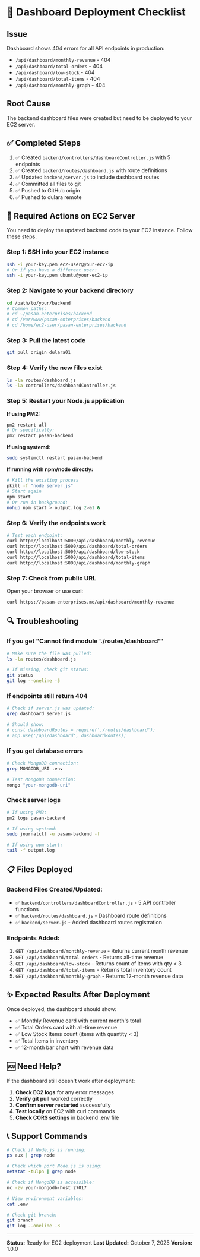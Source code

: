# 🚀 Dashboard Deployment Checklist

## Issue
Dashboard shows 404 errors for all API endpoints in production:
- `/api/dashboard/monthly-revenue` - 404
- `/api/dashboard/total-orders` - 404
- `/api/dashboard/low-stock` - 404
- `/api/dashboard/total-items` - 404
- `/api/dashboard/monthly-graph` - 404

## Root Cause
The backend dashboard files were created but need to be deployed to your EC2 server.

## ✅ Completed Steps
1. ✅ Created `backend/controllers/dashboardController.js` with 5 endpoints
2. ✅ Created `backend/routes/dashboard.js` with route definitions
3. ✅ Updated `backend/server.js` to include dashboard routes
4. ✅ Committed all files to git
5. ✅ Pushed to GitHub origin
6. ✅ Pushed to dulara remote

## 🔧 Required Actions on EC2 Server

You need to deploy the updated backend code to your EC2 instance. Follow these steps:

### Step 1: SSH into your EC2 instance
```bash
ssh -i your-key.pem ec2-user@your-ec2-ip
# Or if you have a different user:
ssh -i your-key.pem ubuntu@your-ec2-ip
```

### Step 2: Navigate to your backend directory
```bash
cd /path/to/your/backend
# Common paths:
# cd ~/pasan-enterprises/backend
# cd /var/www/pasan-enterprises/backend
# cd /home/ec2-user/pasan-enterprises/backend
```

### Step 3: Pull the latest code
```bash
git pull origin dulara01
```

### Step 4: Verify the new files exist
```bash
ls -la routes/dashboard.js
ls -la controllers/dashboardController.js
```

### Step 5: Restart your Node.js application

**If using PM2:**
```bash
pm2 restart all
# Or specifically:
pm2 restart pasan-backend
```

**If using systemd:**
```bash
sudo systemctl restart pasan-backend
```

**If running with npm/node directly:**
```bash
# Kill the existing process
pkill -f "node server.js"
# Start again
npm start
# Or run in background:
nohup npm start > output.log 2>&1 &
```

### Step 6: Verify the endpoints work
```bash
# Test each endpoint:
curl http://localhost:5000/api/dashboard/monthly-revenue
curl http://localhost:5000/api/dashboard/total-orders
curl http://localhost:5000/api/dashboard/low-stock
curl http://localhost:5000/api/dashboard/total-items
curl http://localhost:5000/api/dashboard/monthly-graph
```

### Step 7: Check from public URL
Open your browser or use curl:
```bash
curl https://pasan-enterprises.me/api/dashboard/monthly-revenue
```

## 🔍 Troubleshooting

### If you get "Cannot find module './routes/dashboard'"
```bash
# Make sure the file was pulled:
ls -la routes/dashboard.js

# If missing, check git status:
git status
git log --oneline -5
```

### If endpoints still return 404
```bash
# Check if server.js was updated:
grep dashboard server.js

# Should show:
# const dashboardRoutes = require('./routes/dashboard');
# app.use('/api/dashboard', dashboardRoutes);
```

### If you get database errors
```bash
# Check MongoDB connection:
grep MONGODB_URI .env

# Test MongoDB connection:
mongo "your-mongodb-uri"
```

### Check server logs
```bash
# If using PM2:
pm2 logs pasan-backend

# If using systemd:
sudo journalctl -u pasan-backend -f

# If using npm start:
tail -f output.log
```

## 📋 Files Deployed

### Backend Files Created/Updated:
- ✅ `backend/controllers/dashboardController.js` - 5 API controller functions
- ✅ `backend/routes/dashboard.js` - Dashboard route definitions  
- ✅ `backend/server.js` - Added dashboard routes registration

### Endpoints Added:
1. `GET /api/dashboard/monthly-revenue` - Returns current month revenue
2. `GET /api/dashboard/total-orders` - Returns all-time revenue
3. `GET /api/dashboard/low-stock` - Returns count of items with qty < 3
4. `GET /api/dashboard/total-items` - Returns total inventory count
5. `GET /api/dashboard/monthly-graph` - Returns 12-month revenue data

## ✨ Expected Results After Deployment

Once deployed, the dashboard should show:
- ✅ Monthly Revenue card with current month's total
- ✅ Total Orders card with all-time revenue
- ✅ Low Stock Items count (items with quantity < 3)
- ✅ Total Items in inventory
- ✅ 12-month bar chart with revenue data

## 🆘 Need Help?

If the dashboard still doesn't work after deployment:

1. **Check EC2 logs** for any error messages
2. **Verify git pull** worked correctly
3. **Confirm server restarted** successfully
4. **Test locally** on EC2 with curl commands
5. **Check CORS settings** in backend .env file

## 📞 Support Commands

```bash
# Check if Node.js is running:
ps aux | grep node

# Check which port Node.js is using:
netstat -tulpn | grep node

# Check if MongoDB is accessible:
nc -zv your-mongodb-host 27017

# View environment variables:
cat .env

# Check git branch:
git branch
git log --oneline -3
```

---

**Status:** Ready for EC2 deployment
**Last Updated:** October 7, 2025
**Version:** 1.0.0
